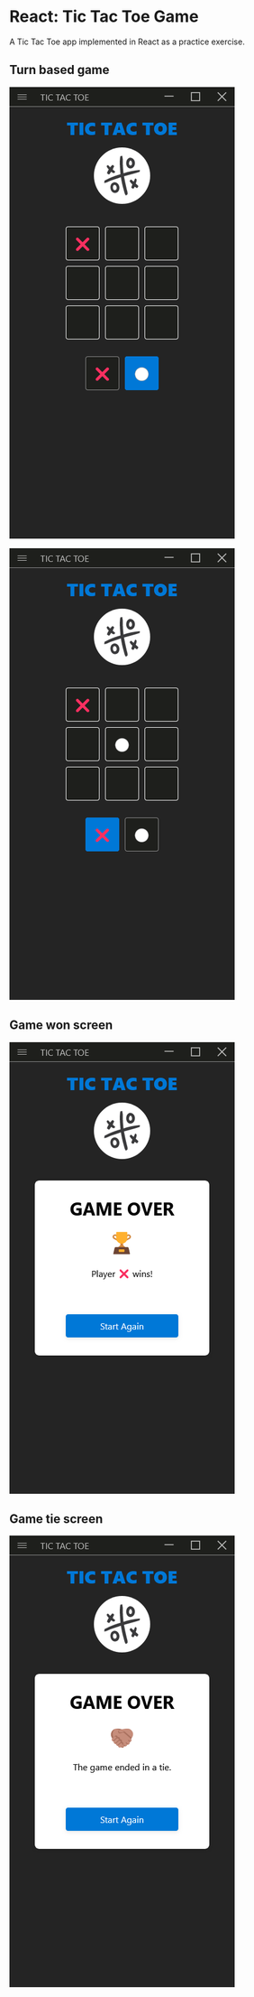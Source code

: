 # React: Tic Tac Toe Game

A Tic Tac Toe app implemented in React as a practice exercise.

## Turn based game

![Toasts System](./docs/REACT_TIC_TAC_TOE_01.png)

![Toasts System](./docs/REACT_TIC_TAC_TOE_02.png)

## Game won screen

![Toasts System](./docs/REACT_TIC_TAC_TOE_03.png)

## Game tie screen

![Toasts System](./docs/REACT_TIC_TAC_TOE_04.png)
